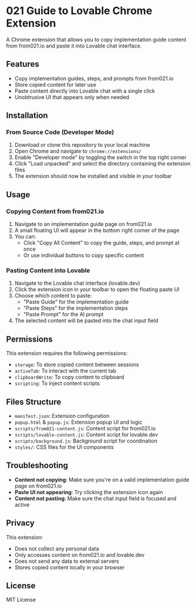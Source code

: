 # 021 Guide to Lovable Chrome Extension

A Chrome extension that allows you to copy implementation guide content from from021.io and paste it into Lovable chat interface.

## Features

- Copy implementation guides, steps, and prompts from from021.io
- Store copied content for later use
- Paste content directly into Lovable chat with a single click
- Unobtrusive UI that appears only when needed

## Installation

### From Source Code (Developer Mode)

1. Download or clone this repository to your local machine
2. Open Chrome and navigate to `chrome://extensions/`
3. Enable "Developer mode" by toggling the switch in the top right corner
4. Click "Load unpacked" and select the directory containing the extension files
5. The extension should now be installed and visible in your toolbar

## Usage

### Copying Content from from021.io

1. Navigate to an implementation guide page on from021.io
2. A small floating UI will appear in the bottom right corner of the page
3. You can:
   - Click "Copy All Content" to copy the guide, steps, and prompt at once
   - Or use individual buttons to copy specific content

### Pasting Content into Lovable

1. Navigate to the Lovable chat interface (lovable.dev)
2. Click the extension icon in your toolbar to open the floating paste UI
3. Choose which content to paste:
   - "Paste Guide" for the implementation guide
   - "Paste Steps" for the implementation steps
   - "Paste Prompt" for the AI prompt
4. The selected content will be pasted into the chat input field

## Permissions

This extension requires the following permissions:
- `storage`: To store copied content between sessions
- `activeTab`: To interact with the current tab
- `clipboardWrite`: To copy content to clipboard
- `scripting`: To inject content scripts

## Files Structure

- `manifest.json`: Extension configuration
- `popup.html` & `popup.js`: Extension popup UI and logic
- `scripts/from021-content.js`: Content script for from021.io
- `scripts/lovable-content.js`: Content script for lovable.dev
- `scripts/background.js`: Background script for coordination
- `styles/`: CSS files for the UI components

## Troubleshooting

- **Content not copying**: Make sure you're on a valid implementation guide page on from021.io
- **Paste UI not appearing**: Try clicking the extension icon again
- **Content not pasting**: Make sure the chat input field is focused and active

## Privacy

This extension:
- Does not collect any personal data
- Only accesses content on from021.io and lovable.dev
- Does not send any data to external servers
- Stores copied content locally in your browser

## License

MIT License 